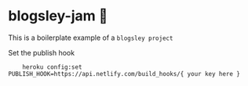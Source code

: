 # blogsley-jam :guitar:

This is a boilerplate example of a `blogsley project`

Set the publish hook

        heroku config:set PUBLISH_HOOK=https://api.netlify.com/build_hooks/{ your key here }
